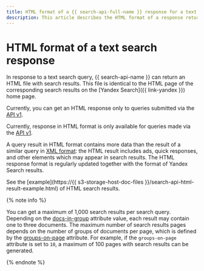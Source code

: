 ```yaml
---
title: HTML format of a {{ search-api-full-name }} response for a text query
description: This article describes the HTML format of a response returned by {{ search-api-name }} for a text search query.
---
```


# HTML format of a text search response

In response to a text search query, {{ search-api-name }} can return an HTML file with search results. This file is identical to the HTML page of the corresponding search results on the [Yandex Search]({{ link-yandex }}) home page.

Currently, you can get an HTML response only to queries submitted via the [API v1](./index.md#api-v1).

Currently, response in HTML format is only available for queries made via the [API v1](./index.md#api-v1).

A query result in HTML format contains more data than the result of a similar query in [XML format](./response.md): the HTML result includes ads, quick responses, and other elements which may appear in search results. The HTML response format is regularly updated together with the format of Yandex Search results.

See the [example](https://{{ s3-storage-host-doc-files }}/search-api-html-result-example.html) of HTML search results.

{% note info %}

You can get a maximum of 1,000 search results per search query. Depending on the [docs-in-group](post-request.md#post-docs-in-group) attribute value, each result may contain one to three documents. The maximum number of search results pages depends on the number of groups of documents per page, which is defined by the [groups-on-page](post-request.md#post-groups-on-page) attribute. For example, if the `groups-on-page` attribute is set to `10`, a maximum of 100 pages with search results can be generated.

{% endnote %}